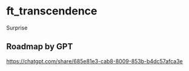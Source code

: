 # ft_transcendence
Surprise

## Roadmap by GPT
https://chatgpt.com/share/685e81e3-cab8-8009-853b-b4dc57afca3e